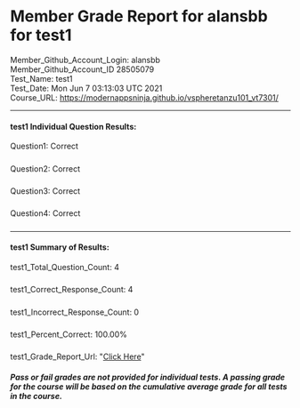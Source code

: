 # Member Grade Report for alansbb for test1  
   
Member_Github_Account_Login: alansbb  
Member_Github_Account_ID 28505079  
Test_Name: test1  
Test_Date: Mon Jun  7 03:13:03 UTC 2021  
Course_URL: https://modernappsninja.github.io/vspheretanzu101_vt7301/  
   
---  
#### test1 Individual Question Results:  
Question1: Correct  
#####  
Question2: Correct  
#####  
Question3: Correct  
#####  
Question4: Correct  
#####  
---  
#### test1 Summary of Results:  
test1_Total_Question_Count: 4  
#####  
test1_Correct_Response_Count: 4  
#####  
test1_Incorrect_Response_Count: 0  
#####  
test1_Percent_Correct: 100.00%  
#####  
test1_Grade_Report_Url: "[Click Here](https://github.com/modernappsninjas/alansbb/blob/main/static/userdata/courses/vspheretanzu101_vt7301/grade_report.pr573.test1.md)"
##### Pass or fail grades are not provided for individual tests. A passing grade for the course will be based on the cumulative average grade for all tests in the course.  
